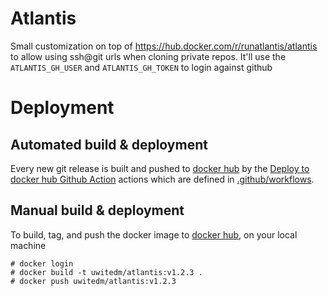 # Atlantis

Small customization on top of https://hub.docker.com/r/runatlantis/atlantis to allow using ssh@git urls when cloning private repos.
It'll use the `ATLANTIS_GH_USER` and `ATLANTIS_GH_TOKEN` to login against github

# Deployment

## Automated build & deployment
Every new git release is built and pushed to [docker hub]( https://cloud.docker.com/u/uwitedm/repository/docker/uwitedm/atlantis) by the [Deploy to docker hub Github Action](https://github.com/uw-it-edm/atlantis/actions) actions which are defined in [.github/workflows](https://github.com/uw-it-edm/atlantis/tree/master/.github/workflows).



## Manual build & deployment
To build, tag, and push the docker image to [docker hub]( https://cloud.docker.com/u/uwitedm/repository/docker/uwitedm/atlantis), on your local machine
```
# docker login 
# docker build -t uwitedm/atlantis:v1.2.3 .
# docker push uwitedm/atlantis:v1.2.3

```
